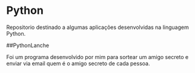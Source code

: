 # Python

Repositorio destinado a algumas aplicações desenvolvidas na linguagem Python.

##PythonLanche

Foi um programa desenvolvido por mim para sortear um amigo secreto e enviar via email quem é o amigo secreto de cada pessoa.

